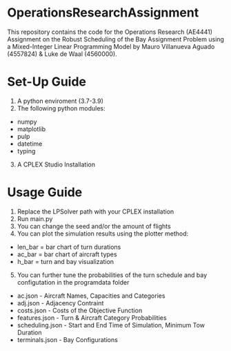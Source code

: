 # OperationsResearchAssignment

This repository contains the code for the Operations Research (AE4441) Assignment on the Robust Scheduling of the Bay Assignment Problem using a Mixed-Integer Linear Programming Model by Mauro Villanueva Aguado (4557824) & Luke de Waal (4560000).

# Set-Up Guide
1. A python enviroment (3.7-3.9)
2. The following python modules:
- numpy
- matplotlib
- pulp
- datetime
- typing
3. A CPLEX Studio Installation

# Usage Guide
1. Replace the LPSolver path with your CPLEX installation
2. Run main.py
3. You can change the seed and/or the amount of flights
4. You can plot the simulation results using the plotter method:
- len_bar = bar chart of turn durations
- ac_bar = bar chart of aircraft types
- h_bar = turn and bay visualization
5. You can further tune the probabilities of the turn schedule and bay configutation in the programdata folder
- ac.json - Aircraft Names, Capacities and Categories
- adj.json - Adjacency Contraint
- costs.json - Costs of the Objective Function
- features.json - Turn & Aircraft Category Probabilities
- scheduling.json - Start and End Time of Simulation, Minimum Tow Duration
- terminals.json - Bay Configurations
